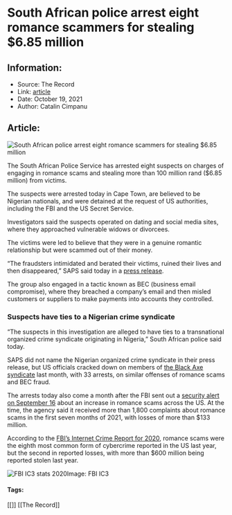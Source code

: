 # South African police arrest eight romance scammers for stealing $6.85 million
### 

## Information:
+ Source: The Record
+ Link: [article](https://therecord.media/south-african-police-arrest-eight-romance-scammers-for-stealing-6-85-million/)
+ Date: October 19, 2021
+ Author: Catalin Cimpanu


## Article:
![South African police arrest eight romance scammers for stealing $6.85 million](https://therecord.media/wp-content/uploads/2021/10/romance-scam-dating-love-heart.png)

The South African Police Service has arrested eight suspects on charges of engaging in romance scams and stealing more than 100 million rand ($6.85 million) from victims.


The suspects were arrested today in Cape Town, are believed to be Nigerian nationals, and were detained at the request of US authorities, including the FBI and the US Secret Service.


Investigators said the suspects operated on dating and social media sites, where they approached vulnerable widows or divorcees.


The victims were led to believe that they were in a genuine romantic relationship but were scammed out of their money.


“The fraudsters intimidated and berated their victims, ruined their lives and then disappeared,” SAPS said today in a [press release](https://www.saps.gov.za/newsroom/selnewsdetails.php?nid=35892).


The group also engaged in a tactic known as BEC (business email compromise), where they breached a company’s email and then misled customers or suppliers to make payments into accounts they controlled.


### Suspects have ties to a Nigerian crime syndicate


“The suspects in this investigation are alleged to have ties to a transnational organized crime syndicate originating in Nigeria,” South African police said today.


SAPS did not name the Nigerian organized crime syndicate in their press release, but US officials cracked down on members of [the Black Axe syndicate](https://therecord.media/us-arrests-33-bec-scammers-linked-to-nigerian-crime-syndicate/) last month, with 33 arrests, on similar offenses of romance scams and BEC fraud.


The arrests today also come a month after the FBI sent out a [security alert on September 16](https://www.ic3.gov/Media/Y2021/PSA210916) about an increase in romance scams across the US. At the time, the agency said it received more than 1,800 complaints about romance scams in the first seven months of 2021, with losses of more than $133 million.


According to the [FBI’s Internet Crime Report for 2020](https://therecord.media/fbi-cybercrime-losses-exceeded-4-2-billion-in-2020/), romance scams were the eighth most common form of cybercrime reported in the US last year, but the second in reported losses, with more than $600 million being reported stolen last year.


![FBI IC3 stats 2020](https://www-therecord.recfut.com/wp-content/uploads/2021/03/FBI-2020-losses-1024x472.png)Image: FBI IC3



#### Tags:
[[]] [[The Record]]
